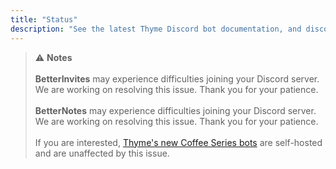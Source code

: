 ```yaml
---
title: "Status"
description: "See the latest Thyme Discord bot documentation, and discover/add new Thyme bots and services. Check Thyme bot status, uptime, and downtime notifications."
---
```


> ⚠ **Notes**
> <br><br>
> **BetterInvites** may experience difficulties joining your Discord server. We are working on resolving this issue. Thank you for your patience.
> <br><br>
> **BetterNotes** may experience difficulties joining your Discord server. We are working on resolving this issue. Thank you for your patience.
> <br><br>
> If you are interested, [Thyme's new Coffee Series bots](/coffee) are self-hosted and are unaffected by this issue.

<br />

<Status-BotCount />

